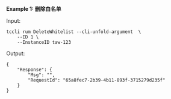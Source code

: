 **Example 1: 删除白名单**



Input: 

```
tccli rum DeleteWhitelist --cli-unfold-argument  \
    --ID 1 \
    --InstanceID taw-123
```

Output: 
```
{
    "Response": {
        "Msg": "",
        "RequestId": "65a8fec7-2b39-4b11-893f-3715279d235f"
    }
}
```

